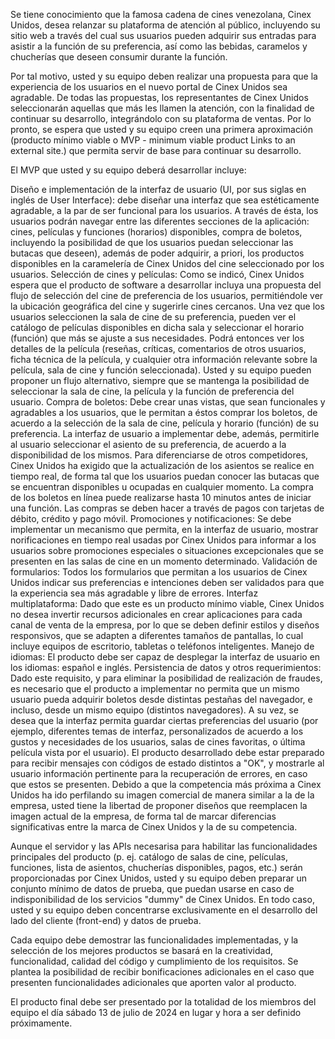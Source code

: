 Se tiene conocimiento que la famosa cadena de cines venezolana, Cinex Unidos, desea relanzar su plataforma de atención al público, incluyendo su sitio web a través del cual sus usuarios pueden adquirir sus entradas para asistir a la función de su preferencia, así como las bebidas, caramelos y chucherías que deseen consumir durante la función.

Por tal motivo, usted y su equipo deben realizar una propuesta para que la experiencia de los usuarios en el nuevo portal de Cinex Unidos sea agradable. De todas las propuestas, los representantes de Cinex Unidos seleccionarán aquellas que más les llamen la atención, con la finalidad de continuar su desarrollo, integrándolo con su plataforma de ventas. Por lo pronto, se espera que usted y su equipo creen una primera aproximación (producto mínimo viable o MVP - minimum viable product Links to an external site.) que permita servir de base para continuar su desarrollo.

El MVP que usted y su equipo deberá desarrollar incluye:

Diseño e implementación de la interfaz de usuario (UI, por sus siglas en inglés de User Interface): debe diseñar una interfaz que sea estéticamente agradable, a la par de ser funcional para los usuarios. A través de ésta, los usuarios podrán navegar entre las diferentes secciones de la aplicación: cines, películas y funciones (horarios) disponibles, compra de boletos, incluyendo la posibilidad de que los usuarios puedan seleccionar las butacas que deseen), además de poder adquirir, a priori, los productos disponibles en la caramelería de Cinex Unidos del cine seleccionado por los usuarios.
Selección de cines y películas: Como se indicó, Cinex Unidos espera que el producto de software a desarrollar incluya una propuesta del flujo de selección del cine de preferencia de los usuarios, permitiéndole ver la ubicación geográfica del cine y sugerirle cines cercanos. Una vez que los usuarios seleccionen la sala de cine de su preferencia, pueden ver el catálogo de películas disponibles en dicha sala y seleccionar el horario (función) que más se ajuste a sus necesidades. Podrá entonces ver los detalles de la película (reseñas, críticas, comentarios de otros usuarios, ficha técnica de la película, y cualquier otra información relevante sobre la película, sala de cine y función seleccionada). Usted y su equipo pueden proponer un flujo alternativo, siempre que se mantenga la posibilidad de seleccionar la sala de cine, la película y la función de preferencia del usuario.
Compra de boletos: Debe crear unas vistas, que sean funcionales y agradables a los usuarios, que le permitan a éstos comprar los boletos, de acuerdo a la selección de la sala de cine, película y horario (función) de su preferencia. La interfaz de usuario a implementar debe, además, permitirle al usuario seleccionar el asiento de su preferencia, de acuerdo a la disponibilidad de los mismos. Para diferenciarse de otros competidores, Cinex Unidos ha exigido que la actualización de los asientos se realice en tiempo real, de forma tal que los usuarios puedan conocer las butacas que se encuentran disponibles u ocupadas en cualquier momento. La compra de los boletos en línea puede realizarse hasta 10 minutos antes de iniciar una función. Las compras se deben hacer a través de pagos con tarjetas de débito, crédito y pago móvil.
Promociones y notificaciones: Se debe implementar un mecanismo que permita, en la interfaz de usuario, mostrar norificaciones en tiempo real usadas por Cinex Unidos para informar a los usuarios sobre promociones especiales o situaciones excepcionales que se presenten en las salas de cine en un momento determinado.
Validación de formularios: Todos los formularios que permitan a los usuarios de Cinex Unidos indicar sus preferencias e intenciones deben ser validados para que la experiencia sea más agradable y libre de errores.
Interfaz multiplataforma: Dado que este es un producto mínimo viable, Cinex Unidos no desea invertir recursos adicionales en crear aplicaciones para cada canal de venta de la empresa, por lo que se deben definir estilos y diseños responsivos, que se adapten a diferentes tamaños de pantallas, lo cual incluye equipos de escritorio, tabletas o teléfonos inteligentes.
Manejo de idiomas: El producto debe ser capaz de desplegar la interfaz de usuario en los idiomas: español e inglés.
Persistencia de datos y otros requerimientos: Dado este requisito, y para eliminar la posibilidad de realización de fraudes, es necesario que el producto a implementar no permita que un mismo usuario pueda adquirir boletos desde distintas pestañas del navegador, e incluso, desde un mismo equipo (distintos navegadores). A su vez, se desea que la interfaz permita guardar ciertas preferencias del usuario (por ejemplo, diferentes temas de interfaz, personalizados de acuerdo a los gustos y necesidades de los usuarios, salas de cines favoritas, o última película vista por el usuario). El producto desarrollado debe estar preparado para recibir mensajes con códigos de estado distintos a "OK", y mostrarle al usuario información pertinente para la recuperación de errores, en caso que estos se presenten.
Debido a que la competencia más próxima a Cinex Unidos ha ido perfilando su imagen comercial de manera similar a la de la empresa, usted tiene la libertad de proponer diseños que reemplacen la imagen actual de la empresa, de forma tal de marcar diferencias significativas entre la marca de Cinex Unidos y la de su competencia.

Aunque el servidor y las APIs necesarisa para habilitar las funcionalidades principales del producto (p. ej. catálogo de salas de cine, películas, funciones, lista de asientos, chucherías disponibles, pagos, etc.) serán proporcionadas por Cinex Unidos, usted y su equipo deben preparar un conjunto mínimo de datos de prueba, que puedan usarse en caso de indisponibilidad de los servicios "dummy" de Cinex Unidos. En todo caso, usted y su equipo deben concentrarse exclusivamente en el desarrollo del lado del cliente (front-end) y datos de prueba.

Cada equipo debe demostrar las funcionalidades implementadas, y la selección de los mejores productos se basará en la creatividad, funcionalidad, calidad del código y cumplimiento de los requisitos. Se plantea la posibilidad de recibir bonificaciones adicionales en el caso que presenten funcionalidades adicionales que aporten valor al producto.

 El producto final debe ser presentado por la totalidad de los miembros del equipo el día sábado 13 de julio de 2024 en lugar y hora a ser definido próximamente.
